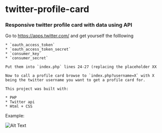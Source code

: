 # twitter-profile-card
### Responsive twitter profile card with data using API


Go to https://apps.twitter.com/ and get yourself the folllowing

    * `oauth_access_token`
    * `oauth_access_token_secret`
    * `consumer_key`
    * `consumer_secret`
    
    Put them into `index.php` lines 24-27 (replacing the placeholder XX
    
    Now to call a profile card browse to `index.php?username=X` with X being the twitter username you want to get a profile card for.
    
    This project was built with:
    
    * PHP
    * Twitter api
    * Html + CSS
    
Example:

![Alt Text](https://i.imgur.com/ZCLc1dP.png)
